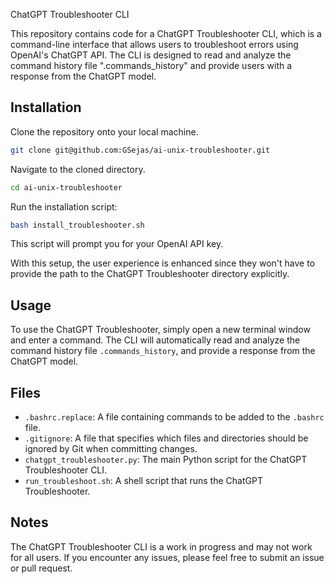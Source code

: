 ChatGPT Troubleshooter CLI

This repository contains code for a ChatGPT Troubleshooter CLI, which is a command-line interface that allows users to troubleshoot errors using OpenAI's ChatGPT API. The CLI is designed to read and analyze the command history file ".commands_history" and provide users with a response from the ChatGPT model.

## Installation

Clone the repository onto your local machine.
```bash
git clone git@github.com:GSejas/ai-unix-troubleshooter.git
```
Navigate to the cloned directory.
```bash
cd ai-unix-troubleshooter
```
Run the installation script:
```bash
bash install_troubleshooter.sh
```
This script will prompt you for your OpenAI API key.

With this setup, the user experience is enhanced since they won't have to provide the path to the ChatGPT Troubleshooter directory explicitly.

## Usage

To use the ChatGPT Troubleshooter, simply open a new terminal window and enter a command. The CLI will automatically read and analyze the command history file `.commands_history`, and provide a response from the ChatGPT model. 

## Files

- `.bashrc.replace`: A file containing commands to be added to the `.bashrc` file.
- `.gitignore`: A file that specifies which files and directories should be ignored by Git when committing changes.
- `chatgpt_troubleshooter.py`: The main Python script for the ChatGPT Troubleshooter CLI.
- `run_troubleshoot.sh`: A shell script that runs the ChatGPT Troubleshooter.

## Notes

The ChatGPT Troubleshooter CLI is a work in progress and may not work for all users. If you encounter any issues, please feel free to submit an issue or pull request.
